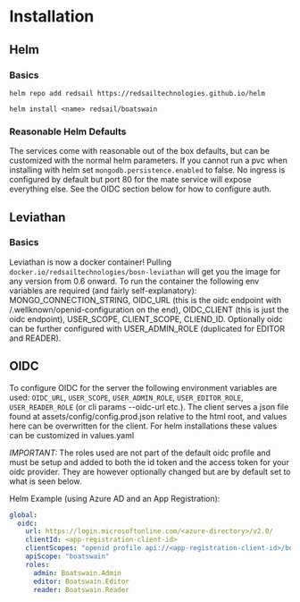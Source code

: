 # Installation

## Helm
### Basics
`helm repo add redsail https://redsailtechnologies.github.io/helm`

`helm install <name> redsail/boatswain`

### Reasonable Helm Defaults
The services come with reasonable out of the box defaults, but can be customized with the normal helm parameters. If you cannot run a pvc when installing with helm set `mongodb.persistence.enabled` to false. No ingress is configured by default but port 80 for the mate service will expose everything else. See the OIDC section below for how to configure auth.

## Leviathan
### Basics
Leviathan is now a docker container! Pulling `docker.io/redsailtechnologies/bosn-leviathan` will get you the image for any version from 0.6 onward. To run the container the following env variables are required (and fairly self-explanatory): MONGO_CONNECTION_STRING, OIDC_URL (this is the oidc endpoint with /.wellknown/openid-configuration on the end), OIDC_CLIENT (this is just the oidc endpoint), USER_SCOPE, CLIENT_SCOPE, CLIEND_ID. Optionally oidc can be further configured with USER_ADMIN_ROLE (duplicated for EDITOR and READER).

## OIDC
To configure OIDC for the server the following environment variables are used: `OIDC_URL`, `USER_SCOPE`, `USER_ADMIN_ROLE`, `USER_EDITOR_ROLE`, `USER_READER_ROLE`
(or cli params --oidc-url etc.). The client serves a json file found at assets/config/config.prod.json relative to the html root, and values here can be 
overwritten for the client. For helm installations these values can be customized in values.yaml

*IMPORTANT:* The roles used are not part of the default oidc profile and must be setup and added to both the id token and the access token for your oidc provider. They are however optionally changed but are by default set to what is seen below.

Helm Example (using Azure AD and an App Registration):
```yaml
global:
  oidc:
    url: https://login.microsoftonline.com/<azure-directory>/v2.0/
    clientId: <app-registration-client-id>
    clientScopes: "openid profile api://<app-registration-client-id>/boatswain"
    apiScope: "boatswain"
    roles:
      admin: Boatswain.Admin
      editor: Boatswain.Editor
      reader: Boatswain.Reader
```
